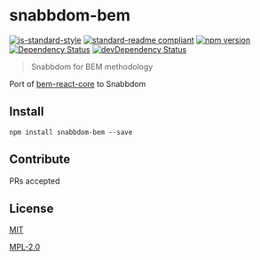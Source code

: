 # snabbdom-bem

[![js-standard-style](https://img.shields.io/badge/code%20style-standard-brightgreen.svg?style=flat-square)](http://standardjs.com/)
[![standard-readme compliant](https://img.shields.io/badge/standard--readme-OK-green.svg?style=flat-square)](https://github.com/RichardLitt/standard-readme)
[![npm version](https://img.shields.io/npm/v/snabbdom-bem.svg?style=flat-square)](https://badge.fury.io/js/snabbdom-bem)
[![Dependency Status](https://img.shields.io/david/goodmind/snabbdom-bem.svg?style=flat-square)](https://david-dm.org/goodmind/snabbdom-bem)
[![devDependency Status](https://img.shields.io/david/dev/goodmind/snabbdom-bem.svg?style=flat-square)](https://david-dm.org/goodmind/snabbdom-bem#info=devDependencies)

> Snabbdom for BEM methodology

Port of [bem-react-core](https://github.com/bem/bem-react-core) to Snabbdom

## Install
```
npm install snabbdom-bem --save
```

## Contribute

PRs accepted

## License

[MIT](LICENSE)

[MPL-2.0](MPL-LICENSE)
